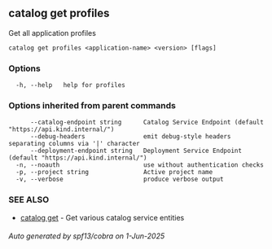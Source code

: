## catalog get profiles

Get all application profiles

```
catalog get profiles <application-name> <version> [flags]
```

### Options

```
  -h, --help   help for profiles
```

### Options inherited from parent commands

```
      --catalog-endpoint string      Catalog Service Endpoint (default "https://api.kind.internal/")
      --debug-headers                emit debug-style headers separating columns via '|' character
      --deployment-endpoint string   Deployment Service Endpoint (default "https://api.kind.internal/")
  -n, --noauth                       use without authentication checks
  -p, --project string               Active project name
  -v, --verbose                      produce verbose output
```

### SEE ALSO

* [catalog get](catalog_get.md)	 - Get various catalog service entities

###### Auto generated by spf13/cobra on 1-Jun-2025
